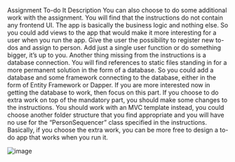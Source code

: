 Assignment To-do It 
Description 
You can also choose to do some additional work with the assignment. You will find that the 
instructions do not contain any frontend UI. The app is basically the business logic and nothing else. 
So you could add views to the app that would make it more interesting for a user when you run the 
app. Give the user the possibility to register new to-dos and assign to person. Add just a single user 
function or do something bigger, it’s up to you. Another thing missing from the instructions is a 
database connection. You will find references to static files standing in for a more permanent solution 
in the form of a database. So you could add a database and some framework connecting to the 
database, either in the form of Entity Framework or Dapper. If you are more interested now in getting 
the database to work, then focus on this part. 
If you choose to do extra work on top of the mandatory part, you should make some changes to the 
instructions. You should work with an MVC template instead, you could choose another folder 
structure that you find appropriate and you will have no use for the “PersonSequencer” class 
specified in the instructions. Basically, if you choose the extra work, you can be more free to design a 
to-do app that works when you run it. 


![image](https://github.com/user-attachments/assets/564d3af4-76bb-45e6-862a-bd55fe204e68)


